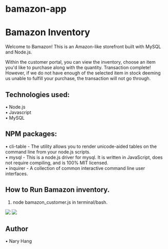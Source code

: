 # bamazon-app

# Bamazon Inventory

Welcome to Bamazon! This is an Amazon-like storefront built with MySQL and Node.js. 

Within the customer portal, you can view the inventory, choose an item you'd like to purchase
along with the quantity. Transaction complete! However, if we do not have enough 
of the selected item in stock deeming us unable to fulfill your purchase, the transaction 
will not go through.  

## Technologies used:
•	Node.js  
•	Javascript   
•	MySQL 


## NPM packages:
•	cli-table - The utility allows you to render unicode-aided tables on the command line from your node.js scripts.  
•	mysql - This is a node.js driver for mysql. It is written in JavaScript, does not require compiling, and is 100% MIT licensed.  
•	inquirer - A collection of common interactive command line user interfaces.  

## How to Run Bamazon inventory.  

1. node bamazon_customer.js in terminal/bash.  

<img src="https://user-images.githubusercontent.com/22119689/62914815-d32fdb00-bd46-11e9-84e0-fbc3f4cc433f.png">
<img src="https://user-images.githubusercontent.com/22119689/62914817-d4f99e80-bd46-11e9-8a32-1c659606d1f5.png">

  
## Author
•	Nary Hang
